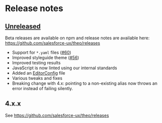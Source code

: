 # Release notes

<!-- Release notes authoring guidelines: http://keepachangelog.com/ -->

## [Unreleased]

Beta releases are available on npm and release notes are available here: <https://github.com/salesforce-ux/theo/releases>

- Support for `*.yaml` files ([#60](https://github.com/salesforce-ux/theo/issues/60))
- Improved styleguide theme ([#56](https://github.com/salesforce-ux/theo/pull/56))
- Improved testing results
- JavaScript is now linted using our internal standards
- Added an [EditorConfig](http://editorconfig.org/) file
- Various tweaks and fixes
- Breaking change with 4.x: pointing to a non-existing alias now throws an error instead of failing silently.

## 4.x.x

See <https://github.com/salesforce-ux/theo/releases>

[Unreleased]: https://github.com/salesforce-ux/theo/compare/v4.2.1...master
